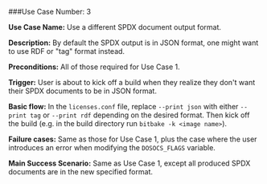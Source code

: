 ###Use Case Number: 3

**Use Case Name:** Use a different SPDX document output format.

**Description:** By default the SPDX output is in JSON format, one might want
to use RDF or "tag" format instead.

**Preconditions:**
All of those required for Use Case 1.

**Trigger:**
User is about to kick off a build when they realize they don't want their
SPDX documents to be in JSON format.

**Basic flow:**
In the `licenses.conf` file, replace `--print json` with either `--print tag`
or `--print rdf` depending on the desired format.  Then kick off the build
(e.g. in the build directory run `bitbake -k <image name>`).

**Failure cases:**
Same as those for Use Case 1, plus the case where the user introduces an
error when modifying the `DOSOCS_FLAGS` variable.

**Main Success Scenario:**
Same as Use Case 1, except all produced SPDX documents are in the new specified
format.

